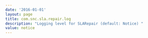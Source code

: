 ```yaml
---
date: '2016-01-01'
layout: page
title: com.snc.sla.repair.log
description: "Logging level for SLARepair (default: Notice) "
value: notice 
---
```

